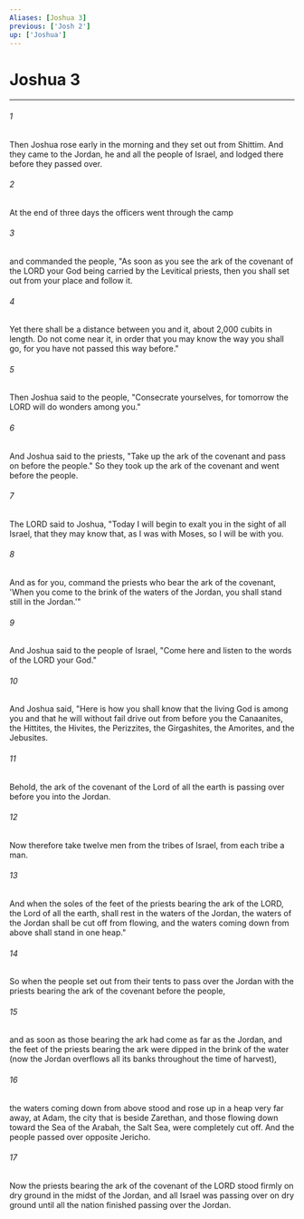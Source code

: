 ```yaml
---
Aliases: [Joshua 3]
previous: ['Josh 2']
up: ['Joshua']
---
```

# Joshua 3

***

 

###### 1 
Then Joshua rose early in the morning and they set out from Shittim. And they came to the Jordan, he and all the people of Israel, and lodged there before they passed over. 
 

###### 2 
At the end of three days the officers went through the camp 
 

###### 3 
and commanded the people, "As soon as you see the ark of the covenant of the LORD your God being carried by the Levitical priests, then you shall set out from your place and follow it. 
 

###### 4 
Yet there shall be a distance between you and it, about 2,000 cubits in length. Do not come near it, in order that you may know the way you shall go, for you have not passed this way before." 
 

###### 5 
Then Joshua said to the people, "Consecrate yourselves, for tomorrow the LORD will do wonders among you." 
 

###### 6 
And Joshua said to the priests, "Take up the ark of the covenant and pass on before the people." So they took up the ark of the covenant and went before the people.
 
 

###### 7 
The LORD said to Joshua, "Today I will begin to exalt you in the sight of all Israel, that they may know that, as I was with Moses, so I will be with you. 
 

###### 8 
And as for you, command the priests who bear the ark of the covenant, 'When you come to the brink of the waters of the Jordan, you shall stand still in the Jordan.'" 
 

###### 9 
And Joshua said to the people of Israel, "Come here and listen to the words of the LORD your God." 
 

###### 10 
And Joshua said, "Here is how you shall know that the living God is among you and that he will without fail drive out from before you the Canaanites, the Hittites, the Hivites, the Perizzites, the Girgashites, the Amorites, and the Jebusites. 
 

###### 11 
Behold, the ark of the covenant of the Lord of all the earth is passing over before you into the Jordan. 
 

###### 12 
Now therefore take twelve men from the tribes of Israel, from each tribe a man. 
 

###### 13 
And when the soles of the feet of the priests bearing the ark of the LORD, the Lord of all the earth, shall rest in the waters of the Jordan, the waters of the Jordan shall be cut off from flowing, and the waters coming down from above shall stand in one heap."
 
 

###### 14 
So when the people set out from their tents to pass over the Jordan with the priests bearing the ark of the covenant before the people, 
 

###### 15 
and as soon as those bearing the ark had come as far as the Jordan, and the feet of the priests bearing the ark were dipped in the brink of the water (now the Jordan overflows all its banks throughout the time of harvest), 
 

###### 16 
the waters coming down from above stood and rose up in a heap very far away, at Adam, the city that is beside Zarethan, and those flowing down toward the Sea of the Arabah, the Salt Sea, were completely cut off. And the people passed over opposite Jericho. 
 

###### 17 
Now the priests bearing the ark of the covenant of the LORD stood firmly on dry ground in the midst of the Jordan, and all Israel was passing over on dry ground until all the nation finished passing over the Jordan.
 
